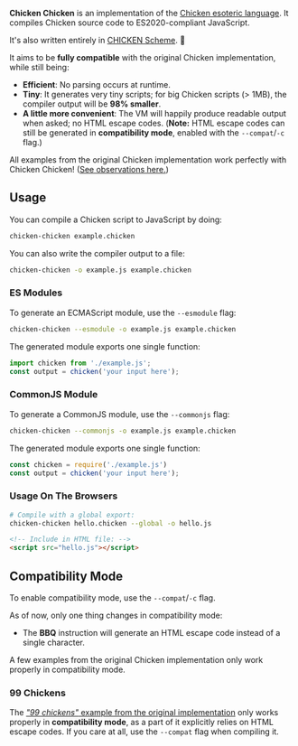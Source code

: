 **Chicken Chicken** is an implementation of the [Chicken esoteric language][1]. It compiles Chicken source code to ES2020-compliant JavaScript.

It's also written entirely in [CHICKEN Scheme][2]. 🐔

It aims to be **fully compatible** with the original Chicken implementation, while still being:

- **Efficient**: No parsing occurs at runtime.
- **Tiny**: It generates very tiny scripts; for big Chicken scripts (> 1MB), the compiler output will be **98% smaller**.
- **A little more convenient**: The VM will happily produce readable output when asked; no HTML escape codes. (**Note:** HTML escape codes can still be generated in **compatibility mode**, enabled with the `--compat`/`-c` flag.)

All examples from the original Chicken implementation work perfectly with Chicken Chicken! ([See observations here.](#compatibility-mode))

## Usage

You can compile a Chicken script to JavaScript by doing:

```bash
chicken-chicken example.chicken
```

You can also write the compiler output to a file:

```bash
chicken-chicken -o example.js example.chicken
```

### ES Modules

To generate an ECMAScript module, use the `--esmodule` flag:

```bash
chicken-chicken --esmodule -o example.js example.chicken
```

The generated module exports one single function:

```js
import chicken from './example.js';
const output = chicken('your input here');
```

### CommonJS Module

To generate a CommonJS module, use the `--commonjs` flag:

```bash
chicken-chicken --commonjs -o example.js example.chicken
```

The generated module exports one single function:

```js
const chicken = require('./example.js')
const output = chicken('your input here');
```

### Usage On The Browsers

```bash
# Compile with a global export:
chicken-chicken hello.chicken --global -o hello.js
```

```html
<!-- Include in HTML file: -->
<script src="hello.js"></script>
```

## Compatibility Mode

To enable compatibility mode, use the `--compat`/`-c` flag.

As of now, only one thing changes in compatibility mode:

- The **BBQ** instruction will generate an HTML escape code instead of a single character.

A few examples from the original Chicken implementation only work properly in compatibility mode.

### 99 Chickens

The [*"99 chickens"* example from the original implementation][1] only works properly in **compatibility mode**, as a part of it explicitly relies on HTML escape codes. If you care at all, use the `--compat` flag when compiling it.

[1]: https://web.archive.org/web/20180816190122/http://torso.me/chicken
[2]: call-cc.org/

